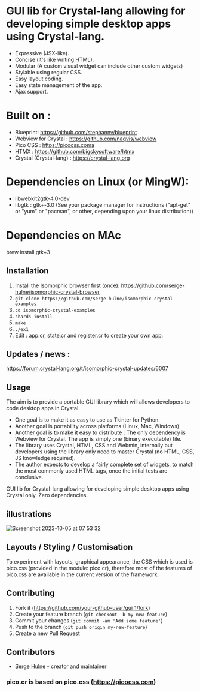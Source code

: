 # GUI lib for Crystal-lang allowing for developing simple desktop apps using Crystal-lang.

- Expressive (JSX-like).
- Concise (it's like writing HTML).
- Modular (A custom visual widget can include other custom widgets)
- Stylable using regular CSS.
- Easy layout coding.
- Easy state management of the app.
- Ajax support.

# Built on :

- Blueprint: https://github.com/stephannv/blueprint
- Webview for Crystal : https://github.com/naqvis/webview
- Pico CSS : https://picocss.coma
- HTMX : https://github.com/bigskysoftware/htmx
- Crystal (Crystal-lang) : https://crystal-lang.org

# Dependencies on Linux (or MingW): 
- libwebkit2gtk-4.0-dev
- libgtk : gtk+-3.0
(See your package manager for instructions ("apt-get" or "yum" or "pacman", or other, depending upon your linux distribution))

# Dependencies on MAc
brew install gtk+3

## Installation

1. Install the Isomorphic browser first (once): https://github.com/serge-hulne/isomorphic-crystal-browser
2. `git clone https://github.com/serge-hulne/isomorphic-crystal-examples`
2. `cd isomorphic-crystal-examples`
3. `shards install`
4. `make`
5. `./ex1`
6. Edit :  app.cr, state.cr and register.cr to create your own app.


## Updates / news :
https://forum.crystal-lang.org/t/isomorphic-crystal-updates/6007

## Usage
The aim is to provide a portable GUI library which will allows developers to code desktop apps in Crystal.

- One goal is to make it as easy to use as Tkinter for Python.
- Another goal is portability across platforms (Linux, Mac, Windows)
- Another goal is to make it easy to distribute : The only dependency is Webview for Crystal. The app is simply one (binary executable) file.
- The library uses Crystal, HTML, CSS and Webmin, internally but developers using the library only need to master Crystal (no HTML, CSS, JS knowledge required).
- The author expects to develop a fairly complete set of widgets, to match the most commonly used HTML tags, once the initial tests are conclusive. 
  
GUI lib for Crystal-lang allowing for developing simple desktop apps using Crystal only. Zero dependencies.

## illustrations 
![Screenshot 2023-10-05 at 07 53 32](https://github.com/serge-hulne/isomorphic-crystal-examples/assets/303502/96550c56-8e1a-408a-84c1-8506e9c62b92)


## Layouts / Styling / Customisation
To experiment with layouts, graphical appearance, the CSS which is used is pico.css (provided in the module: pico.cr), therefore most of the features of pico.css are available in the current version of the framework.


## Contributing

1. Fork it (<https://github.com/your-github-user/gui_1/fork>)
2. Create your feature branch (`git checkout -b my-new-feature`)
3. Commit your changes (`git commit -am 'Add some feature'`)
4. Push to the branch (`git push origin my-new-feature`)
5. Create a new Pull Request

## Contributors

- [Serge Hulne](https://github.com/serge-hulne) - creator and maintainer

### pico.cr is based on pico.css (https://picocss.com)
